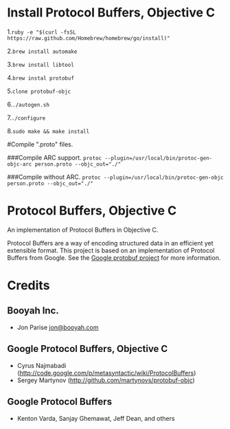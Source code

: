 # Install Protocol Buffers, Objective C

   1.`ruby -e "$(curl -fsSL https://raw.github.com/Homebrew/homebrew/go/install)"`
   
   2.`brew install automake`
   
   3.`brew install libtool`
   
   4.`brew instal protobuf`

   5.`clone protobuf-objc`
   
   6.`./autogen.sh`

  7.`./configure`
  
   8.`sudo make && make install`

#Compile ".proto" files. 

 
###Compile ARC support.
   `protoc --plugin=/usr/local/bin/protoc-gen-objc-arc person.proto --objc_out="./"`

###Compile without ARC.
   `protoc --plugin=/usr/local/bin/protoc-gen-objc person.proto --objc_out="./"`




# Protocol Buffers, Objective C

An implementation of Protocol Buffers in Objective C.

Protocol Buffers are a way of encoding structured data in an efficient yet extensible format.
This project is based on an implementation of Protocol Buffers from Google.  See the
[Google protobuf project][g-protobuf] for more information.

[g-protobuf]: http://code.google.com/p/protobuf/


# Credits

Booyah Inc.
-------------------------------------------------------------------------------
- Jon Parise <jon@booyah.com>


Google Protocol Buffers, Objective C
-------------------------------------------------------------------------------
- Cyrus Najmabadi  (http://code.google.com/p/metasyntactic/wiki/ProtocolBuffers)
- Sergey Martynov  (http://github.com/martynovs/protobuf-objc)


Google Protocol Buffers
-------------------------------------------------------------------------------
- Kenton Varda, Sanjay Ghemawat, Jeff Dean, and others